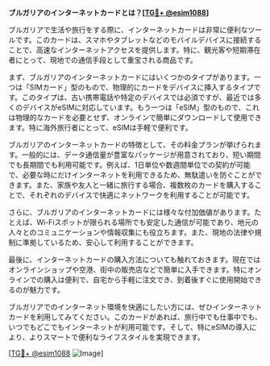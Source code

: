 **ブルガリアのインターネットカードとは？[[TG💪+ @esim1088](https://t.me/s/esim1088)]**

ブルガリアで生活や旅行をする際に、インターネットカードは非常に便利なツールです。このカードは、スマホやタブレットなどのモバイルデバイスに接続することで、高速なインターネットアクセスを提供します。特に、観光客や短期滞在者にとって、現地での通信手段として重宝される商品です。

まず、ブルガリアのインターネットカードにはいくつかのタイプがあります。一つは「SIMカード」型のもので、物理的にカードをデバイスに挿入するタイプです。このタイプは、古い携帯電話や特定のデバイスでは必須ですが、最近では多くのデバイスがeSIMに対応しています。もう一つは「eSIM」型のもので、これは物理的なカードを必要とせず、オンラインで簡単にダウンロードして使用できます。特に海外旅行者にとって、eSIMは手軽で便利です。

ブルガリアのインターネットカードの特徴として、その料金プランが挙げられます。一般的には、データ通信量が豊富なパッケージが用意されており、短い期間でも長期間でも利用可能です。例えば、1日単位や数週間単位での契約が可能で、必要な時にだけインターネットを利用できるため、無駄遣いを防ぐことができます。また、家族や友人と一緒に旅行する場合、複数枚のカードを購入することで、それぞれのデバイスで快適にネットワークを利用することが可能です。

さらに、ブルガリアのインターネットカードには様々な付加価値があります。たとえば、Wi-Fiスポットが限られる場所でも安定した通信が可能であり、地元の人々とのコミュニケーションや情報収集にも役立ちます。また、現地の法律や規制に準拠しているため、安心して利用することができます。

最後に、インターネットカードの購入方法についても触れておきます。現在ではオンラインショップや空港、街中の販売店などで簡単に入手できます。特にオンラインでの購入は便利で、自宅から手軽に注文でき、到着後すぐに使用開始できるのが魅力です。

ブルガリアでのインターネット環境を快適にしたい方には、ぜひインターネットカードを利用してみてください。このカードがあれば、旅行中でも仕事中でも、いつでもどこでもインターネットが利用可能です。そして、特にeSIMの導入により、よりスマートで便利なライフスタイルを実現できます。

[[TG💪+ @esim1088](https://t.me/s/esim1088) ![Image](https://i.postimg.cc/Y0z9fWf4/image.png)]